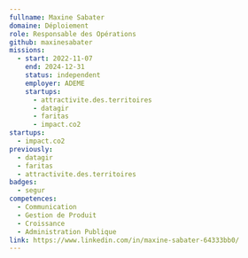 ```yaml
---
fullname: Maxine Sabater
domaine: Déploiement
role: Responsable des Opérations
github: maxinesabater
missions:
  - start: 2022-11-07
    end: 2024-12-31
    status: independent
    employer: ADEME
    startups:
      - attractivite.des.territoires
      - datagir
      - faritas
      - impact.co2
startups:
  - impact.co2
previously:
  - datagir
  - faritas
  - attractivite.des.territoires
badges:
  - segur
competences:
  - Communication
  - Gestion de Produit
  - Croissance
  - Administration Publique
link: https://www.linkedin.com/in/maxine-sabater-64333bb0/
---
```

